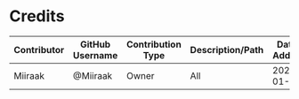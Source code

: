 # Credits

| Contributor | GitHub Username | Contribution Type | Description/Path | Date Added |
|-------------|----------------|------------------|------------------|------------|
| Miiraak     | @Miiraak       | Owner            | All              | 2025-01-01 |
<!-- This file is automatically updated by workflow. Additions will appear below. -->

